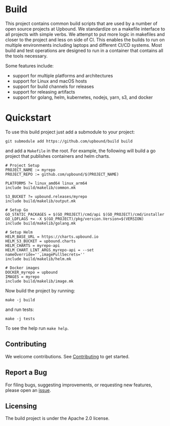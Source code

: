 # Build

This project contains common build scripts that are used by a number of open source projects at Upbound. We standardize on a makefile interface to all projects with simple verbs. We attempt to put more logic in makefiles and closer to the project and less on side of CI. This enables the builds to run on multiple environments including laptops and different CI/CD systems. Most build and test operations are designed to run in a container that contains all the tools necessary.

Some features include:
 * support for multiple platforms and architectures
 * support for Linux and macOS hosts
 * support for build channels for releases
 * support for releasing artifacts
 * support for golang, helm, kubernetes, nodejs, yarn, s3, and docker

# Quickstart

To use this build project just add a submodule to your project:

```
git submodule add https://github.com/upbound/build build
```

and add a `Makefile` in the root. For example, the following will build a go project that publishes containers and helm charts.

```
# Project Setup
PROJECT_NAME := myrepo
PROJECT_REPO := github.com/upbound/$(PROJECT_NAME)

PLATFORMS ?= linux_amd64 linux_arm64
include build/makelib/common.mk

S3_BUCKET ?= upbound.releases/myrepo
include build/makelib/output.mk

# Setup Go
GO_STATIC_PACKAGES = $(GO_PROJECT)/cmd/api $(GO_PROJECT)/cmd/installer
GO_LDFLAGS += -X $(GO_PROJECT)/pkg/version.Version=$(VERSION)
include build/makelib/golang.mk

# Setup Helm
HELM_BASE_URL = https://charts.upbound.io
HELM_S3_BUCKET = upbound.charts
HELM_CHARTS = myrepo-api
HELM_CHART_LINT_ARGS_myrepo-api = --set nameOverride='',imagePullSecrets=''
include build/makelib/helm.mk

# Docker images
DOCKER_myrepo = upbound
IMAGES = myrepo
include build/makelib/image.mk
```

Now build the project by running:

```
make -j build
```

and run tests:

```
make -j tests
```

To see the help run `make help`.

## Contributing

We welcome contributions. See [Contributing](CONTRIBUTING.md) to get started.

## Report a Bug

For filing bugs, suggesting improvements, or requesting new features, please open an [issue](https://github.com/upbound/build/issues).

## Licensing

The build project is under the Apache 2.0 license.

